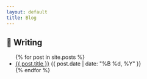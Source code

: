 ```yaml
---
layout: default
title: Blog
---
```


<section class="blog-index">
  <h2>📝 Writing</h2>
  <ul class="post-list">
    {% for post in site.posts %}
      <li>
        <a href="{{ post.url }}">{{ post.title }}</a>
        <span class="post-date">{{ post.date | date: "%B %d, %Y" }}</span>
      </li>
    {% endfor %}
  </ul>
</section>
